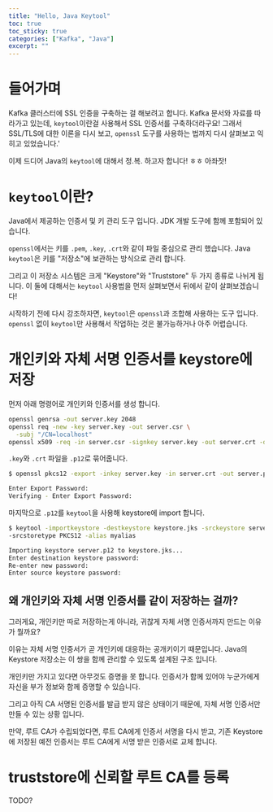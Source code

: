 ```yaml
---
title: "Hello, Java Keytool"
toc: true
toc_sticky: true
categories: ["Kafka", "Java"]
excerpt: ""
---
```


# 들어가며

Kafka 클러스터에 SSL 인증을 구축하는 걸 해보려고 합니다. Kafka 문서와 자료를 따라가고 있는데, `keytool`이란걸 사용해서 SSL 인증서를 구축하더라구요! 그래서 SSL/TLS에 대한 이론을 다시 보고, `openssl` 도구를 사용하는 법까지 다시 살펴보고 익히고 있었습니다.'

이제 드디어 Java의 `keytool`에 대해서 정.복. 하고자 합니다! ㅎㅎ 아좌잣!

# `keytool`이란?

Java에서 제공하는 인증서 및 키 관리 도구 입니다. JDK 개발 도구에 함께 포함되어 있습니다.

`openssl`에서는 키를 `.pem`, `.key`, `.crt`와 같이 파일 중심으로 관리 했습니다. Java `keytool`은 키를 "저장소"에 보관하는 방식으로 관리 합니다.

그리고 이 저장소 시스템은 크게 "Keystore"와 "Truststore" 두 가지 종류로 나뉘게 됩니다.
이 둘에 대해서는 `keytool` 사용법을 먼저 살펴보면서 뒤에서 같이 살펴보겠습니다!

시작하기 전에 다시 강조하자면, `keytool`은 `openssl`과 조합해 사용하는 도구 입니다. `openssl` 없이 `keytool`만 사용해서 작업하는 것은 불가능하거나 아주 어렵습니다.

# 개인키와 자체 서명 인증서를 keystore에 저장

먼저 아래 명령어로 개인키와 인증서를 생성 합니다.

```bash
openssl genrsa -out server.key 2048
openssl req -new -key server.key -out server.csr \
  -subj "/CN=localhost"
openssl x509 -req -in server.csr -signkey server.key -out server.crt -days 365
```

`.key`와 `.crt` 파일을 `.p12`로 묶어줍니다.

```bash
$ openssl pkcs12 -export -inkey server.key -in server.crt -out server.p12 -name myalias

Enter Export Password:
Verifying - Enter Export Password:
```

마지막으로 `.p12`를 `keytool`을 사용해 keystore에 import 합니다.

```bash
$ keytool -importkeystore -destkeystore keystore.jks -srckeystore server.p12 \
-srcstoretype PKCS12 -alias myalias

Importing keystore server.p12 to keystore.jks...
Enter destination keystore password:
Re-enter new password:
Enter source keystore password:
```

## 왜 개인키와 자체 서명 인증서를 같이 저장하는 걸까?

그러게요, 개인키만 따로 저장하는게 아니라, 귀찮게 자체 서명 인증서까지 만드는 이유가 뭘까요?

이유는 자체 서명 인증서가 곧 개인키에 대응하는 공개키이기 때문입니다. Java의 Keystore 저장소는 이 쌍을 함께 관리할 수 있도록 설계된 구조 입니다.

개인키만 가지고 있다면 아무것도 증명을 못 합니다. 인증서가 함께 있어야 누군가에게 자신을 부가 정보와 함께 증명할 수 있습니다.

그리고 아직 CA 서명된 인증서를 발급 받지 않은 상태이기 때문에, 자체 서명 인증서만 만들 수 있는 상황 입니다.

만약, 루트 CA가 수립되었다면, 루트 CA에게 인증서 서명을 다시 받고, 기존 Keystore에 저장된 예전 인증서는 루트 CA에게 서명 받은 인증서로 교체 합니다.

# truststore에 신뢰할 루트 CA를 등록

TODO?
